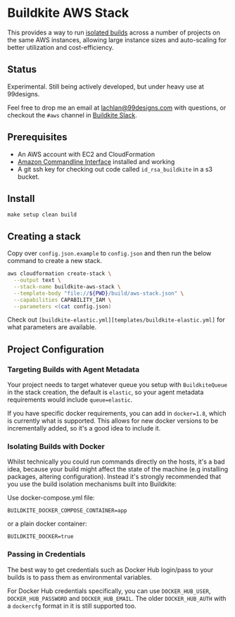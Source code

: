 # Buildkite AWS Stack

This provides a way to run [isolated builds](https://buildkite.com/docs/guides/docker-containerized-builds) across a number of projects on the same AWS instances, allowing large instance sizes and auto-scaling for better utilization and cost-efficiency.

## Status

Experimental. Still being actively developed, but under heavy use at 99designs.

Feel free to drop me an email at lachlan@99designs.com with questions, or checkout the `#aws` channel in [Buildkite Slack](https://chat.buildkite.com/).

## Prerequisites

  * An AWS account with EC2 and CloudFormation
  * [Amazon Commandline Interface](http://aws.amazon.com/cli/) installed and working
  * A git ssh key for checking out code called `id_rsa_buildkite` in a s3 bucket.

## Install

```
make setup clean build
```

## Creating a stack

Copy over `config.json.example` to `config.json` and then run the below command to create a new stack.

```bash
aws cloudformation create-stack \
  --output text \
  --stack-name buildkite-aws-stack \
  --template-body "file://${PWD}/build/aws-stack.json" \
  --capabilities CAPABILITY_IAM \
  --parameters <(cat config.json)
```

Check out `[buildkite-elastic.yml][templates/buildkite-elastic.yml]` for what parameters are available.

## Project Configuration

### Targeting Builds with Agent Metadata

Your project needs to target whatever queue you setup with `BuildkiteQueue` in the stack creation, the default is `elastic`, so your agent metadata requirements would include `queue=elastic`.

If you have specific docker requirements, you can add in `docker=1.8`, which is currently what is supported. This allows for new docker versions to be incrementally added, so it's a good idea to include it.

### Isolating Builds with Docker

Whilst technically you could run commands directly on the hosts, it's a bad idea, because your build might affect the state of the machine (e.g installing packages, altering configuration). Instead it's strongly recommended that you use the build isolation mechanisms built into Buildkite:

Use docker-compose.yml file:

```
BUILDKITE_DOCKER_COMPOSE_CONTAINER=app
```

or a plain docker container:

```
BUILDKITE_DOCKER=true
```

### Passing in Credentials

The best way to get credentials such as Docker Hub login/pass to your builds is to pass them as environmental variables.

For Docker Hub credentials specifically, you can use `DOCKER_HUB_USER`, `DOCKER_HUB_PASSWORD` and `DOCKER_HUB_EMAIL`. The older `DOCKER_HUB_AUTH` with a `dockercfg` format in it is still supported too.
